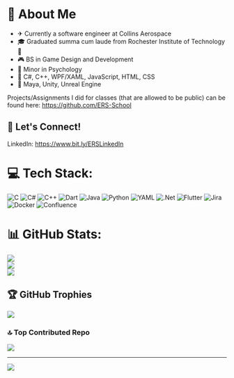 # 💫 About Me
- ✈ Currently a software engineer at Collins Aerospace
- 🎓 Graduated summa cum laude from Rochester Institute of Technology 🐯
- 🎮 BS in Game Design and Development
- 🧠 Minor in Psychology
- 💬 C#, C++, WPF/XAML, JavaScript, HTML, CSS
- 🔨 Maya, Unity, Unreal Engine

Projects/Assignments I did for classes (that are allowed to be public) can be found here: https://github.com/ERS-School

## 🔗 Let's Connect!
LinkedIn: https://www.bit.ly/ERSLinkedIn


# 💻 Tech Stack:
![C](https://img.shields.io/badge/c-%2300599C.svg?style=for-the-badge&logo=c&logoColor=white) ![C#](https://img.shields.io/badge/c%23-%23239120.svg?style=for-the-badge&logo=csharp&logoColor=white) ![C++](https://img.shields.io/badge/c++-%2300599C.svg?style=for-the-badge&logo=c%2B%2B&logoColor=white) ![Dart](https://img.shields.io/badge/dart-%230175C2.svg?style=for-the-badge&logo=dart&logoColor=white) ![Java](https://img.shields.io/badge/java-%23ED8B00.svg?style=for-the-badge&logo=openjdk&logoColor=white) ![Python](https://img.shields.io/badge/python-3670A0?style=for-the-badge&logo=python&logoColor=ffdd54) ![YAML](https://img.shields.io/badge/yaml-%23ffffff.svg?style=for-the-badge&logo=yaml&logoColor=151515) ![.Net](https://img.shields.io/badge/.NET-5C2D91?style=for-the-badge&logo=.net&logoColor=white) ![Flutter](https://img.shields.io/badge/Flutter-%2302569B.svg?style=for-the-badge&logo=Flutter&logoColor=white) ![Jira](https://img.shields.io/badge/jira-%230A0FFF.svg?style=for-the-badge&logo=jira&logoColor=white) ![Docker](https://img.shields.io/badge/docker-%230db7ed.svg?style=for-the-badge&logo=docker&logoColor=white) ![Confluence](https://img.shields.io/badge/confluence-%23172BF4.svg?style=for-the-badge&logo=confluence&logoColor=white)
# 📊 GitHub Stats:
![](https://github-readme-stats.vercel.app/api?username=E-R-Smith&theme=dark&hide_border=false&include_all_commits=false&count_private=false)<br/>
![](https://github-readme-streak-stats.herokuapp.com/?user=E-R-Smith&theme=dark&hide_border=false)<br/>
![](https://github-readme-stats.vercel.app/api/top-langs/?username=E-R-Smith&theme=dark&hide_border=false&include_all_commits=false&count_private=false&layout=compact)

## 🏆 GitHub Trophies
![](https://github-profile-trophy.vercel.app/?username=E-R-Smith&theme=tokyonight&no-frame=false&no-bg=true&margin-w=4)

### 🔝 Top Contributed Repo
![](https://github-contributor-stats.vercel.app/api?username=E-R-Smith&limit=5&theme=synthwave&combine_all_yearly_contributions=true)

---
[![](https://visitcount.itsvg.in/api?id=E-R-Smith&icon=5&color=0)](https://visitcount.itsvg.in)

<!-- Proudly created with GPRM ( https://gprm.itsvg.in ) -->
